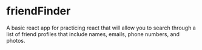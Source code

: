 # friendFinder
A basic react app for practicing react that will allow you to search through a list of friend profiles that include names, emails, phone numbers, and photos.
